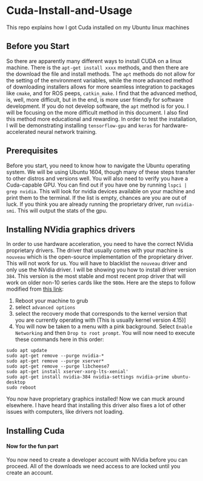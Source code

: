 # Cuda-Install-and-Usage
This repo explains how I got Cuda installed on my Ubuntu linux machines

## Before you Start
So there are apparently many different ways to install CUDA on a linux machine. There is the `apt-get install xxxx` methods, and then there are the download the file and install methods. The `apt` methods do not allow for the setting of the environment variables, while the more advanced method of downloading installers allows for more seamless integration to packages like `cmake`, and for ROS peeps, `catkin_make`. I find that the advanced method, is, well, more difficult, but in the end, is more user friendly for software development. If you do not develop software, the `apt` method is for you. I will be focusing on the more difficult method in this document. I also find this method more educational and rewarding. In order to test the installation, I will be demonstrating installing `tensorflow-gpu` and `keras` for hardware-accelerated neural network training.

## Prerequisites
Before you start, you need to know how to navigate the Ubuntu operating system. We will be using Ubuntu 1604, though many of these steps transfer to other distros and versions well. You will also need to verify you have a Cuda-capable GPU. You can find out if you have one by running `lspci | grep nvidia`. This will look for nvidia devices available on your machine and print them to the terminal. If the list is empty, chances are you are out of luck. If you think you are already running the proprietary driver, run `nvidia-smi`. This will output the stats of the gpu.

## Installing NVidia graphics drivers
In order to use hardware acceleration, you need to have the correct NVidia proprietary drivers. The driver that usually comes with your machine is `nouveau` which is the open-source implementation of the proprietary driver. This will not work for us. You will have to blacklist the `nouveau` driver and only use the NVidia driver. I will be showing you how to install driver version `384`. This version is the most stable and most recent prop driver that will work on older non-10 series cards like the `980m`. Here are the steps to follow modified from [this link](http://www.terriblesysadmin.com/?p=38):

1. Reboot your machine to grub
2. select `advanced options`
3. select the recovery mode that corresponds to the kernel version that you are currently operating with (This is usually kernel version 4.15)]
4. You will now be taken to a menu with a pink background. Select `Enable Networking` and then `Drop to root prompt`. You will now need to execute these commands here in this order:
```
sudo apt update
sudo apt-get remove --purge nvidia-*
sudo apt-get remove --purge xserver* 
sudo apt-get remove --purge libcheese7
sudo apt-get install xserver-xorg-lts-xenial'
sudo apt-get install nvidia-384 nvidia-settings nvidia-prime ubuntu-desktop
sudo reboot
```

You now have proprietary graphics installed! Now we can muck around elsewhere.
I have heard that installing this driver also fixes a lot of other issues with computers, like drivers not loading.

## Installing Cuda
#### Now for the fun part
You now need to create a developer account with NVidia before you can proceed. All of the downloads we need access to are locked until you create an account. 

